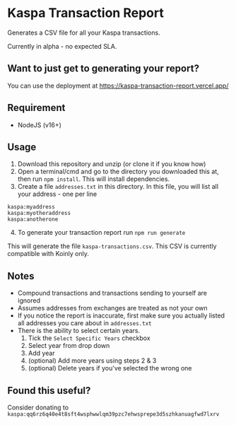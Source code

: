 # Kaspa Transaction Report

Generates a CSV file for all your Kaspa transactions.

Currently in alpha - no expected SLA.

## Want to just get to generating your report?

You can use the deployment at https://kaspa-transaction-report.vercel.app/

## Requirement

- NodeJS (v16+)

## Usage

1. Download this repository and unzip (or clone it if you know how)
2. Open a terminal/cmd and go to the directory you downloaded this at, then run `npm install`. This will install dependencies.
3. Create a file `addresses.txt` in this directory. In this file, you will list all your address - one per line
```
kaspa:myaddress
kaspa:myotheraddress
kaspa:anotherone
```
4. To generate your transaction report run `npm run generate`

This will generate the file `kaspa-transactions.csv`. This CSV is currently compatible with Koinly only.

## Notes
- Compound transactions and transactions sending to yourself are ignored
- Assumes addresses from exchanges are treated as not your own
- If you notice the report is inaccurate, first make sure you actually listed all addresses you care about in `addresses.txt`
- There is the ability to select certain years.
  1. Tick the `Select Specific Years` checkbox
  2. Select year from drop down
  3. Add year
  4. (optional) Add more years using steps 2 & 3
  5. (optional) Delete years if you've selected the wrong one

 ## Found this useful?

Consider donating to `kaspa:qq6rz6q40e4t8sft4wsphwwlqm39pzc7ehwsprepe3d5szhkanuagfwd7lxrv`
